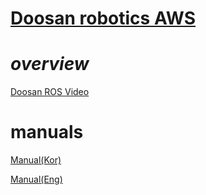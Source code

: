 # [Doosan robotics AWS](http://www.doosanrobotics.com/kr/)

# *overview*

[Doosan ROS Video](https://www.youtube.com/watch?v=mE24X5PhZ4M&feature=youtu.be)

# manuals

[Manual(Kor)](http://wiki.ros.org/doosan-robotics?action=AttachFile&do=get&target=Doosan_Robotics_ROS_x_AWS_RoboMaker_Manual_ver1_00_%28Ko.%29.pdf)


[Manual(Eng)](http://wiki.ros.org/doosan-robotics?action=AttachFile&do=get&target=Doosan_Robotics_ROS_x_AWS_RoboMaker_Manual_ver1_00_%28En%29.pdf)

